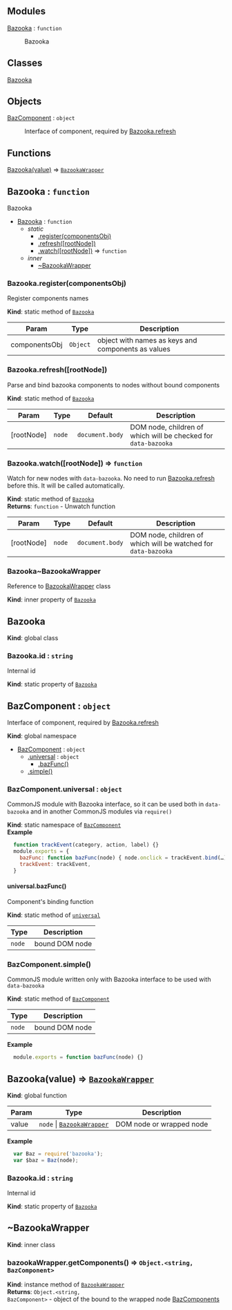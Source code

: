 ## Modules

<dl>
<dt><a href="#module_Bazooka">Bazooka</a> : <code>function</code></dt>
<dd><p>Bazooka</p>
</dd>
</dl>

## Classes

<dl>
<dt><a href="#Bazooka">Bazooka</a></dt>
<dd></dd>
</dl>

## Objects

<dl>
<dt><a href="#BazComponent">BazComponent</a> : <code>object</code></dt>
<dd><p>Interface of component, required by <a href="#module_Bazooka.refresh">Bazooka.refresh</a></p>
</dd>
</dl>

## Functions

<dl>
<dt><a href="#Bazooka">Bazooka(value)</a> ⇒ <code><a href="#BazookaWrapper">BazookaWrapper</a></code></dt>
<dd></dd>
</dl>

<a name="module_Bazooka"></a>
## Bazooka : <code>function</code>
Bazooka


* [Bazooka](#module_Bazooka) : <code>function</code>
    * _static_
        * [.register(componentsObj)](#module_Bazooka.register)
        * [.refresh([rootNode])](#module_Bazooka.refresh)
        * [.watch([rootNode])](#module_Bazooka.watch) ⇒ <code>function</code>
    * _inner_
        * [~BazookaWrapper](#module_Bazooka..BazookaWrapper)

<a name="module_Bazooka.register"></a>
### Bazooka.register(componentsObj)
Register components names

**Kind**: static method of <code>[Bazooka](#module_Bazooka)</code>  

| Param | Type | Description |
| --- | --- | --- |
| componentsObj | <code>Object</code> | object with names as keys and components as values |

<a name="module_Bazooka.refresh"></a>
### Bazooka.refresh([rootNode])
Parse and bind bazooka components to nodes without bound components

**Kind**: static method of <code>[Bazooka](#module_Bazooka)</code>  

| Param | Type | Default | Description |
| --- | --- | --- | --- |
| [rootNode] | <code>node</code> | <code>document.body</code> | DOM node, children of which will be checked for `data-bazooka` |

<a name="module_Bazooka.watch"></a>
### Bazooka.watch([rootNode]) ⇒ <code>function</code>
Watch for new nodes with `data-bazooka`. No need to run [Bazooka.refresh](#module_Bazooka.refresh) before this. It will be called automatically.

**Kind**: static method of <code>[Bazooka](#module_Bazooka)</code>  
**Returns**: <code>function</code> - Unwatch function  

| Param | Type | Default | Description |
| --- | --- | --- | --- |
| [rootNode] | <code>node</code> | <code>document.body</code> | DOM node, children of which will be watched for `data-bazooka` |

<a name="module_Bazooka..BazookaWrapper"></a>
### Bazooka~BazookaWrapper
Reference to [BazookaWrapper](#BazookaWrapper) class

**Kind**: inner property of <code>[Bazooka](#module_Bazooka)</code>  
<a name="Bazooka"></a>
## Bazooka
**Kind**: global class  
<a name="Bazooka.id"></a>
### Bazooka.id : <code>string</code>
Internal id

**Kind**: static property of <code>[Bazooka](#Bazooka)</code>  
<a name="BazComponent"></a>
## BazComponent : <code>object</code>
Interface of component, required by [Bazooka.refresh](#module_Bazooka.refresh)

**Kind**: global namespace  

* [BazComponent](#BazComponent) : <code>object</code>
    * [.universal](#BazComponent.universal) : <code>object</code>
        * [.bazFunc()](#BazComponent.universal.bazFunc)
    * [.simple()](#BazComponent.simple)

<a name="BazComponent.universal"></a>
### BazComponent.universal : <code>object</code>
CommonJS module with Bazooka interface, so it can be used both in `data-bazooka`
and in another CommonJS modules via `require()`

**Kind**: static namespace of <code>[BazComponent](#BazComponent)</code>  
**Example**  
```javascript
  function trackEvent(category, action, label) {}
  module.exports = {
    bazFunc: function bazFunc(node) { node.onclick = trackEvent.bind(…) },
    trackEvent: trackEvent,
  }
```
<a name="BazComponent.universal.bazFunc"></a>
#### universal.bazFunc()
Component's binding function

**Kind**: static method of <code>[universal](#BazComponent.universal)</code>  

| Type | Description |
| --- | --- |
| <code>node</code> | bound DOM node |

<a name="BazComponent.simple"></a>
### BazComponent.simple()
CommonJS module written only with Bazooka interface to be used with `data-bazooka`

**Kind**: static method of <code>[BazComponent](#BazComponent)</code>  

| Type | Description |
| --- | --- |
| <code>node</code> | bound DOM node |

**Example**  
```javascript
  module.exports = function bazFunc(node) {}
```
<a name="Bazooka"></a>
## Bazooka(value) ⇒ <code>[BazookaWrapper](#BazookaWrapper)</code>
**Kind**: global function  

| Param | Type | Description |
| --- | --- | --- |
| value | <code>node</code> &#124; <code>[BazookaWrapper](#BazookaWrapper)</code> | DOM node or wrapped node |

**Example**  
```javascript
  var Baz = require('bazooka');
  var $baz = Baz(node);
```
<a name="Bazooka.id"></a>
### Bazooka.id : <code>string</code>
Internal id

**Kind**: static property of <code>[Bazooka](#Bazooka)</code>  
<a name="BazookaWrapper"></a>
## ~BazookaWrapper
**Kind**: inner class  
<a name="BazookaWrapper+getComponents"></a>
### bazookaWrapper.getComponents() ⇒ <code>Object.&lt;string, BazComponent&gt;</code>
**Kind**: instance method of <code>[BazookaWrapper](#BazookaWrapper)</code>  
**Returns**: <code>Object.&lt;string, BazComponent&gt;</code> - object of the bound to the wrapped node [BazComponents](#BazComponent)  

